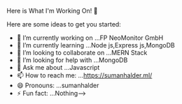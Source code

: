 Here is What I'm Working On! 👋

Here are some ideas to get you started:

- 🔭 I’m currently working on ...FP NeoMonitor GmbH
- 🌱 I’m currently learning ...Node js,Express js,MongoDB
- 👯 I’m looking to collaborate on ...MERN Stack
- 🤔 I’m looking for help with ...MongoDB
- 💬 Ask me about ...Javascript
- 📫 How to reach me: ...https://sumanhalder.ml/
- 😄 Pronouns: ...sumanhalder
- ⚡ Fun fact: ...Nothing-->
